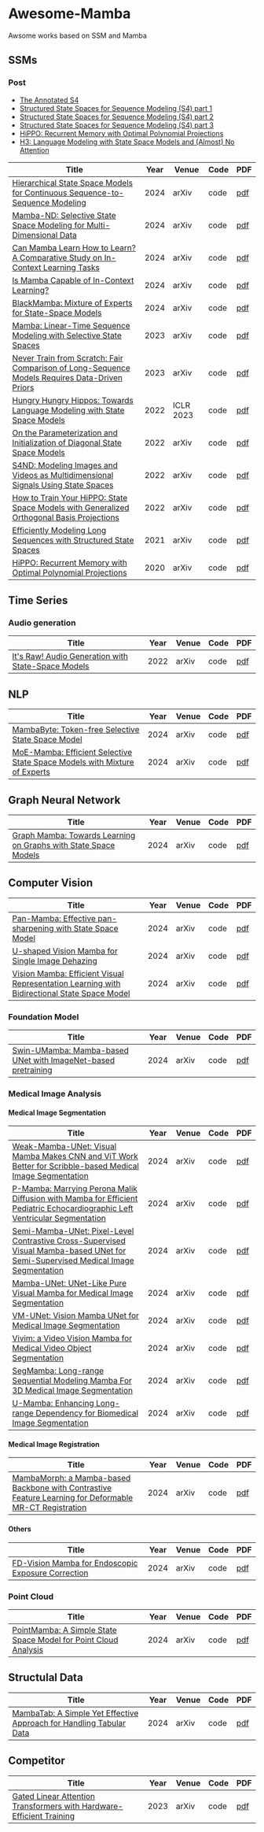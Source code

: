 # Awesome-Mamba
Awsome works based on SSM and Mamba

## SSMs

### Post

* [The Annotated S4](https://srush.github.io/annotated-s4/)
* [Structured State Spaces for Sequence Modeling (S4) part 1](https://hazyresearch.stanford.edu/blog/2022-01-14-s4-1)
* [Structured State Spaces for Sequence Modeling (S4) part 2](https://hazyresearch.stanford.edu/blog/2022-01-14-s4-2)
* [Structured State Spaces for Sequence Modeling (S4) part 3](https://hazyresearch.stanford.edu/blog/2022-01-14-s4-3)
* [HiPPO: Recurrent Memory with Optimal Polynomial Projections](https://hazyresearch.stanford.edu/blog/2020-12-05-hippo)
* [H3: Language Modeling with State Space Models and (Almost) No Attention](https://hazyresearch.stanford.edu/blog/2023-01-20-h3)

|Title|Year|Venue|Code|PDF|
|---|---|---|---|---|
|[Hierarchical State Space Models for Continuous Sequence-to-Sequence Modeling](https://arxiv.org/abs/2402.10211)|2024|arXiv| code |[pdf](https://arxiv.org/abs/2402.10211)|
|[Mamba-ND: Selective State Space Modeling for Multi-Dimensional Data](https://arxiv.org/abs/2402.05892)|2024|arXiv| code |[pdf](https://arxiv.org/abs/2402.05892)|
|[Can Mamba Learn How to Learn? A Comparative Study on In-Context Learning Tasks](https://arxiv.org/abs/2402.04248)|2024|arXiv| code |[pdf](https://arxiv.org/abs/2402.04248)|
|[Is Mamba Capable of In-Context Learning?](https://arxiv.org/abs/2402.03170)|2024|arXiv| code |[pdf](https://arxiv.org/abs/2402.03170)|
|[BlackMamba: Mixture of Experts for State-Space Models](https://arxiv.org/abs/2402.01771)|2024|arXiv| code |[pdf](https://arxiv.org/abs/2402.01771)|
|[Mamba: Linear-Time Sequence Modeling with Selective State Spaces](https://arxiv.org/abs/2312.00752)|2023|arXiv| code |[pdf](https://arxiv.org/abs/2312.00752)|
|[Never Train from Scratch: Fair Comparison of Long-Sequence Models Requires Data-Driven Priors](https://arxiv.org/abs/2310.02980)|2023|arXiv| code |[pdf](https://arxiv.org/abs/2310.02980)|
|[Hungry Hungry Hippos: Towards Language Modeling with State Space Models](https://arxiv.org/abs/2212.14052)|2022|ICLR 2023| code |[pdf](https://arxiv.org/abs/2212.14052)|
|[On the Parameterization and Initialization of Diagonal State Space Models](https://arxiv.org/abs/2206.11893)|2022|arXiv| code |[pdf](https://arxiv.org/abs/2206.11893)|
|[S4ND: Modeling Images and Videos as Multidimensional Signals Using State Spaces](https://arxiv.org/abs/2210.06583)|2022|arXiv| code |[pdf](https://arxiv.org/abs/2210.06583)|
|[How to Train Your HiPPO: State Space Models with Generalized Orthogonal Basis Projections](https://arxiv.org/abs/2206.12037)|2022|arXiv| code |[pdf](https://arxiv.org/abs/2206.12037)|
|[Efficiently Modeling Long Sequences with Structured State Spaces](https://arxiv.org/abs/2111.00396)|2021|arXiv| code |[pdf](https://arxiv.org/abs/2111.00396)|
|[HiPPO: Recurrent Memory with Optimal Polynomial Projections](https://arxiv.org/abs/2008.07669)|2020|arXiv| code |[pdf](https://arxiv.org/abs/2008.07669)|



## Time Series

### Audio generation

|Title|Year|Venue|Code|PDF|
|---|---|---|---|---|
|[It's Raw! Audio Generation with State-Space Models](https://arxiv.org/abs/2202.09729)|2022|arXiv| code |[pdf](https://arxiv.org/abs/2202.09729)|

##  NLP

|Title|Year|Venue|Code|PDF|
|---|---|---|---|---|
|[MambaByte: Token-free Selective State Space Model](https://arxiv.org/abs/2401.13660)|2024|arXiv| code |[pdf](https://arxiv.org/abs/2401.13660)|
|[MoE-Mamba: Efficient Selective State Space Models with Mixture of Experts](https://arxiv.org/abs/2401.04081)|2024|arXiv| code |[pdf](https://arxiv.org/abs/2401.04081)|



## Graph Neural Network

|Title|Year|Venue|Code|PDF|
|---|---|---|---|---|
|[Graph Mamba: Towards Learning on Graphs with State Space Models](https://arxiv.org/abs/2402.08678)|2024|arXiv| code |[pdf](https://arxiv.org/abs/2402.08678)|


## Computer Vision

|Title|Year|Venue|Code|PDF|
|---|---|---|---|---|
|[Pan-Mamba: Effective pan-sharpening with State Space Model](https://arxiv.org/pdf/2402.12192.pdf)|2024|arXiv| code |[pdf](https://arxiv.org/pdf/2402.12192.pdf)|
|[U-shaped Vision Mamba for Single Image Dehazing](https://arxiv.org/abs/2402.04139)|2024|arXiv| code |[pdf](https://arxiv.org/abs/2402.04139)|
|[Vision Mamba: Efficient Visual Representation Learning with Bidirectional State Space Model](https://arxiv.org/abs/2401.09417)|2024|arXiv| code |[pdf](https://arxiv.org/abs/2401.09417)|


### Foundation Model

|Title|Year|Venue|Code|PDF|
|---|---|---|---|---|
|[Swin-UMamba: Mamba-based UNet with ImageNet-based pretraining](https://arxiv.org/abs/2402.03302)|2024|arXiv| code |[pdf](https://arxiv.org/abs/2402.03302)|



### Medical Image Analysis

#### Medical Image Segmentation

|Title|Year|Venue|Code|PDF|
|---|---|---|---|---|
|[Weak-Mamba-UNet: Visual Mamba Makes CNN and ViT Work Better for Scribble-based Medical Image Segmentation](https://arxiv.org/abs/2402.10887)|2024|arXiv| code |[pdf](https://arxiv.org/abs/2402.10887)|
|[P-Mamba: Marrying Perona Malik Diffusion with Mamba for Efficient Pediatric Echocardiographic Left Ventricular Segmentation](https://arxiv.org/pdf/2402.08506)|2024|arXiv| code |[pdf](https://arxiv.org/pdf/2402.08506)|
|[Semi-Mamba-UNet: Pixel-Level Contrastive Cross-Supervised Visual Mamba-based UNet for Semi-Supervised Medical Image Segmentation](https://arxiv.org/abs/2402.07245)|2024|arXiv| code |[pdf](https://arxiv.org/abs/2402.07245)|
|[Mamba-UNet: UNet-Like Pure Visual Mamba for Medical Image Segmentation](https://arxiv.org/abs/2402.05079)|2024|arXiv| code |[pdf](https://arxiv.org/abs/2402.05079)|
|[VM-UNet: Vision Mamba UNet for Medical Image Segmentation](https://arxiv.org/abs/2402.02491)|2024|arXiv| code |[pdf](https://arxiv.org/abs/2402.02491)|
|[Vivim: a Video Vision Mamba for Medical Video Object Segmentation](https://arxiv.org/abs/2401.14168)|2024|arXiv| code |[pdf](https://arxiv.org/abs/2401.14168)|
|[SegMamba: Long-range Sequential Modeling Mamba For 3D Medical Image Segmentation](https://arxiv.org/abs/2401.13560)|2024|arXiv| code |[pdf](https://arxiv.org/abs/2401.13560)|
|[U-Mamba: Enhancing Long-range Dependency for Biomedical Image Segmentation](https://arxiv.org/abs/2401.04722)|2024|arXiv| code |[pdf](https://arxiv.org/abs/2401.04722)|









#### Medical Image Registration

|Title|Year|Venue|Code|PDF|
|---|---|---|---|---|
|[MambaMorph: a Mamba-based Backbone with Contrastive Feature Learning for Deformable MR-CT Registration](https://arxiv.org/abs/2401.13934)|2024|arXiv| code |[pdf](https://arxiv.org/abs/2401.13934)|


#### Others

|Title|Year|Venue|Code|PDF|
|---|---|---|---|---|
|[FD-Vision Mamba for Endoscopic Exposure Correction](https://arxiv.org/abs/2402.06378)|2024|arXiv| code |[pdf](https://arxiv.org/abs/2402.06378)|

### Point Cloud

|Title|Year|Venue|Code|PDF|
|---|---|---|---|---|
|[PointMamba: A Simple State Space Model for Point Cloud Analysis](https://arxiv.org/abs/2402.10739)|2024|arXiv| code |[pdf](https://arxiv.org/abs/2402.10739)|


## Structulal Data

|Title|Year|Venue|Code|PDF|
|---|---|---|---|---|
|[MambaTab: A Simple Yet Effective Approach for Handling Tabular Data](https://arxiv.org/abs/2401.08867)|2024|arXiv| code |[pdf](https://arxiv.org/abs/2401.08867)|

## Competitor

|Title|Year|Venue|Code|PDF|
|---|---|---|---|---|
|[Gated Linear Attention Transformers with Hardware-Efficient Training](https://arxiv.org/abs/2312.06635)|2023|arXiv| code |[pdf](https://arxiv.org/abs/2312.06635)|

